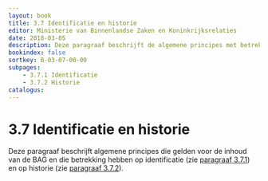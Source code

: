 ```yaml
---
layout: book
title: 3.7 Identificatie en historie
editor: Ministerie van Binnenlandse Zaken en Koninkrijksrelaties
date: 2018-03-05
description: Deze paragraaf beschrijft de algemene principes met betrekking tot identificatie en historie.
bookindex: false
sortkey: B-03-07-00-00
subpages:
    - 3.7.1 Identificatie
    - 3.7.2 Historie
catalogus:
---
```


# 3.7 Identificatie en historie

Deze paragraaf beschrijft algemene principes die gelden voor de inhoud van de BAG en die betrekking hebben op identificatie (zie [paragraaf 3.7.1](#371-identificatie)) en op historie (zie [paragraaf 3.7.2](#372-historie)).
